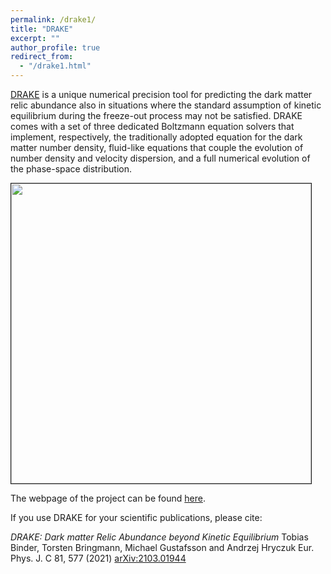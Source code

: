 ```yaml
---
permalink: /drake1/
title: "DRAKE"
excerpt: ""
author_profile: true
redirect_from:
  - "/drake1.html"
---
```



[DRAKE](https://drake.hepforge.org) is a unique numerical precision tool for predicting the dark matter relic abundance also in situations where the standard assumption of kinetic equilibrium during the freeze-out process may not be satisfied. DRAKE comes with a set of three dedicated Boltzmann equation solvers that implement, respectively, the traditionally adopted equation for the dark matter number density, fluid-like equations that couple the evolution of number density and velocity dispersion, and a full numerical evolution of the phase-space distribution.

<p>
 <div>
    <p ><a href=http://ahryczuk.github.io/pages/drake.md"><img src="http://ahryczuk.github.io/files/code-scheme.pdf" height="480px" width="480px" border="1px"></a></p>
 </div>
</p>


The webpage of the project can be found [here](https://drake.hepforge.org).

If you use DRAKE for your scientific publications, please cite:

_DRAKE: Dark matter Relic Abundance beyond Kinetic Equilibrium_
Tobias Binder, Torsten Bringmann, Michael Gustafsson and Andrzej Hryczuk
Eur. Phys. J. C 81, 577 (2021) [arXiv:2103.01944](https://arxiv.org/abs/arXiv:2103.01944)
